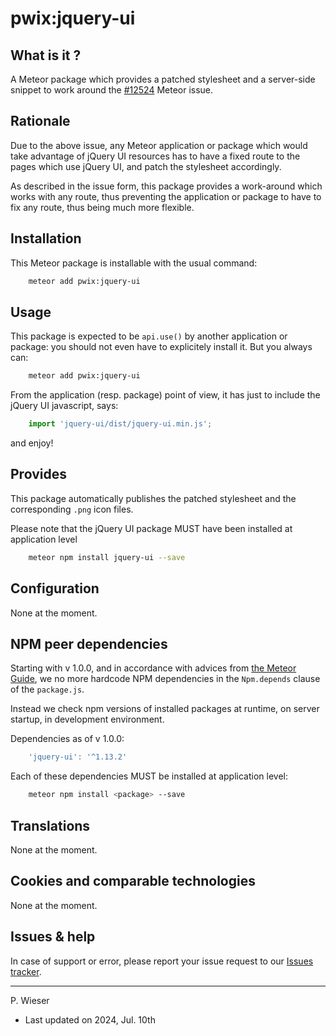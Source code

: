 # pwix:jquery-ui

## What is it ?

A Meteor package which provides a patched stylesheet and a server-side snippet to work around the [#12524](https://github.com/meteor/meteor/issues/12524) Meteor issue.

## Rationale

Due to the above issue, any Meteor application or package which would take advantage of jQuery UI resources has to have a fixed route to the pages which use jQuery UI, and patch the stylesheet accordingly.

As described in the issue form, this package provides a work-around which works with any route, thus preventing the application or package to have to fix any route, thus being much more flexible.

## Installation

This Meteor package is installable with the usual command:

```sh
    meteor add pwix:jquery-ui
```

## Usage

This package is expected to be `api.use()` by another application or package: you should not even have to explicitely install it. But you always can:

```sh
    meteor add pwix:jquery-ui
```

From the application (resp. package) point of view, it has just to include the jQuery UI javascript, says:

```js
    import 'jquery-ui/dist/jquery-ui.min.js';
```
and enjoy!

## Provides

This package automatically publishes the patched stylesheet and the corresponding `.png` icon files.

Please note that the jQuery UI package MUST have been installed at application level

```sh
    meteor npm install jquery-ui --save
```

## Configuration

None at the moment.

## NPM peer dependencies

Starting with v 1.0.0, and in accordance with advices from [the Meteor Guide](https://guide.meteor.com/writing-atmosphere-packages.html#peer-npm-dependencies), we no more hardcode NPM dependencies in the `Npm.depends` clause of the `package.js`.

Instead we check npm versions of installed packages at runtime, on server startup, in development environment.

Dependencies as of v 1.0.0:

```js
    'jquery-ui': '^1.13.2'
```

Each of these dependencies MUST be installed at application level:

```sh
    meteor npm install <package> --save
```

## Translations

None at the moment.

## Cookies and comparable technologies

None at the moment.

## Issues & help

In case of support or error, please report your issue request to our [Issues tracker](https://github.com/trychlos/pwix-jquery-ui/issues).

---
P. Wieser
- Last updated on 2024, Jul. 10th
